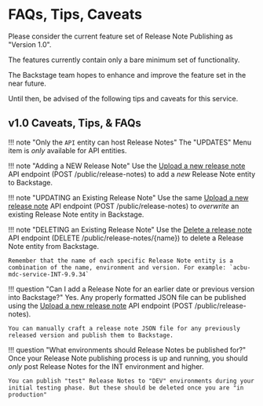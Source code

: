 # FAQs, Tips, Caveats

Please consider the current feature set of Release Note Publishing as "Version 1.0". 

The features currently contain only a bare minimum set of functionality.

The Backstage team hopes to enhance and improve the feature set in the near future.

Until then, be advised of the following tips and caveats for this service.


## v1.0 Caveats, Tips, & FAQs

!!! note "Only the `API` entity can host Release Notes"
    The "UPDATES" Menu item is *only* available for API entities.

!!! note "Adding a NEW Release Note"
    Use the [Upload a new release note](https://developer.cariad.digital/catalog/default/api/backstage-public-api/definition#/default/upload) API endpoint (POST /public/release-notes) to add a *new* Release Note entity to Backstage.

!!! note "UPDATING an Existing Release Note"
    Use the same [Upload a new release note](https://developer.cariad.digital/catalog/default/api/backstage-public-api/definition#/default/upload) API endpoint (POST /public/release-notes) to *overwrite* an existing Release Note entity in Backstage.

!!! note "DELETING an Existing Release Note"
    Use the [Delete a release note](https://developer.cariad.digital/catalog/default/api/backstage-public-api/definition#/default/delete) API endpoint (DELETE /public/release-notes/{name}) to delete a Release Note entity from Backstage.

    Remember that the name of each specific Release Note entity is a combination of the name, environment and version. For example: `acbu-mdc-service-INT-9.9.34`

!!! question "Can I add a Release Note for an earlier date or previous version into Backstage?"
    Yes. Any properly formatted JSON file can be published using the [Upload a new release note](https://developer.cariad.digital/catalog/default/api/backstage-public-api/definition#/default/upload) API endpoint (POST /public/release-notes).

    You can manually craft a release note JSON file for any previously released version and publish them to Backstage.

!!! question "What environments should Release Notes be published for?"
    Once your Release Note publishing process is up and running, you should *only* post Release Notes for the INT environment and higher.
    
    You can publish "test" Release Notes to "DEV" environments during your initial testing phase. But these should be deleted once you are "in production"
